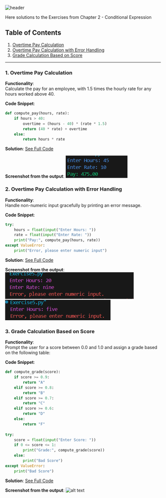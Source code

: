 ![header](https://capsule-render.vercel.app/api?type=waving&height=300&color=gradient&customColorList=12&text=Chapter%20Exercises%20&animation=fadeIn)

Here solutions to the Exercises from Chapter 2 - Conditional Expression

## Table of Contents

1. [Overtime Pay Calculation](#overtime-pay-calculation)
2. [Overtime Pay Calculation with Error Handling](#overtime-pay-calculation-with-error-handling)
3. [Grade Calculation Based on Score](#grade-calculation-based-on-score)

<hr>

###

### 1. Overtime Pay Calculation <a name="overtime-pay-calculation"></a>

**Functionality**:  
Calculate the pay for an employee, with 1.5 times the hourly rate for any hours worked above 40.

**Code Snippet**:

```python
def compute_pay(hours, rate):
    if hours > 40:
        overtime = (hours - 40) * (rate * 1.5)
        return (40 * rate) + overtime
    else:
        return hours * rate
```

**Solution**: [See Full Code](https://github.com/FatimaALzahrani/Advanced-Programming-in-AI/blob/main/Lecture2/7.%20Chapter%20Exercises/Exercise1.py)

**Screenshot from the output**:
![alt text](https://github.com/FatimaALzahrani/Advanced-Programming-in-AI/blob/main/Lecture2/7.%20Chapter%20Exercises/Screenshots/image-4.png)

### 2. Overtime Pay Calculation with Error Handling <a name="pay-calculation-with-error-handling"></a>

**Functionality**:  
Handle non-numeric input gracefully by printing an error message.

**Code Snippet**:

```python
try:
    hours = float(input("Enter Hours: "))
    rate = float(input("Enter Rate: "))
    print("Pay:", compute_pay(hours, rate))
except ValueError:
    print("Error, please enter numeric input")
```

**Solution**: [See Full Code](https://github.com/FatimaALzahrani/Advanced-Programming-in-AI/blob/main/Lecture2/7.%20Chapter%20Exercises/Exercise2.py)

**Screenshot from the output**:
![alt text](https://github.com/FatimaALzahrani/Advanced-Programming-in-AI/blob/main/Lecture2/7.%20Chapter%20Exercises/Screenshots/image-5.png)
![alt text](https://github.com/FatimaALzahrani/Advanced-Programming-in-AI/blob/main/Lecture2/7.%20Chapter%20Exercises/Screenshots/image-6.png)

### 3. Grade Calculation Based on Score <a name="grade_calculation"></a>

**Functionality**:  
Prompt the user for a score between 0.0 and 1.0 and assign a grade based on the following table:

**Code Snippet**:

```python
def compute_grade(score):
    if score >= 0.9:
        return "A"
    elif score >= 0.8:
        return "B"
    elif score >= 0.7:
        return "C"
    elif score >= 0.6:
        return "D"
    else:
        return "F"

try:
    score = float(input("Enter Score: "))
    if 0 <= score <= 1:
        print("Grade:", compute_grade(score))
    else:
        print("Bad Score")
except ValueError:
    print("Bad Score")
```

**Solution**: [See Full Code](https://github.com/FatimaALzahrani/Advanced-Programming-in-AI/blob/main/Lecture2/7.%20Chapter%20Exercises/Exercise3.py)

**Screenshot from the output**:
![alt text](https://github.com/FatimaALzahrani/Advanced-Programming-in-AI/blob/main/Lecture2/7.%20Chapter%20Exercises/Screenshots/https://github.com/FatimaALzahrani/Advanced-Programming-in-AI/blob/main/Lecture2/7.%20Chapter%20Exercises/Screenshots/image-7.png)

